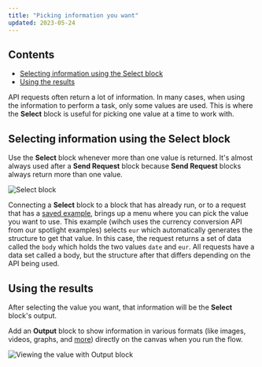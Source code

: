 ```yaml
---
title: "Picking information you want"
updated: 2023-05-24
---
```


## Contents

* [Selecting information using the Select block](#selecting-information-using-the-select-block)
* [Using the results](#using-the-results)

API requests often return a lot of information. In many cases, when using the information to perform a task, only some values are used. This is where the **Select** block is useful for picking one value at a time to work with.

## Selecting information using the Select block

Use the **Select** block whenever more than one value is returned. It's almost always used after a **Send Request** block because **Send Request** blocks always return more than one value.

![Select block](https://assets.postman.com/postman-labs-docs/concepts/adding-a-select-block-updated.gif)

Connecting a **Select** block to a block that has already run, or to a request that has a [saved example](/docs/sending-requests/examples/), brings up a menu where you can pick the value you want to use. This example (wihch uses the currency conversion API from our spotlight examples) selects `eur` which automatically generates the structure to get that value. In this case, the request returns a set of data called the `body` which holds the two values `date` and `eur`. All requests have a data set called a body, but the structure after that differs depending on the API being used.

## Using the results

After selecting the value you want, that information will be the **Select** block's output.

Add an **Output** block to show information in various formats (like images, videos, graphs, and [more](/docs/postman-flows/tutorials/visualizing-data/)) directly on the canvas when you run the flow.

![Viewing the value with Output block](https://assets.postman.com/postman-labs-docs/concepts/updated-viewing-variable-with-output-block.gif)
